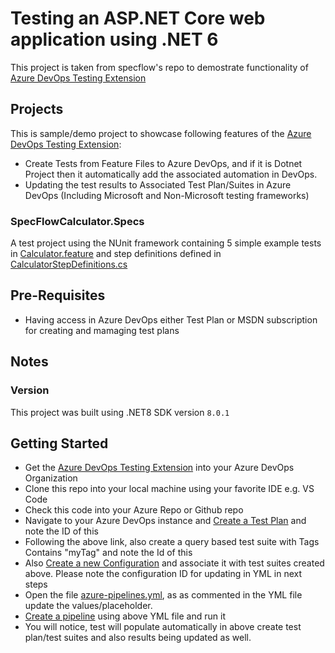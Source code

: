 # Testing an ASP.NET Core web application using .NET 6

This project is taken from specflow's repo to demostrate functionality of [Azure DevOps Testing Extension](https://marketplace.visualstudio.com/items?itemName=RajUppadhyay.ado-testingextension)


## Projects
This is sample/demo project to showcase following features of the [Azure DevOps Testing Extension](https://marketplace.visualstudio.com/items?itemName=RajUppadhyay.ado-testingextension):
- Create Tests from Feature Files to Azure DevOps, and if it is Dotnet Project then it automatically add the associated automation in DevOps. 
- Updating the test results to Associated Test Plan/Suites in Azure DevOps (Including Microsoft and Non-Microsoft testing frameworks)

### SpecFlowCalculator.Specs

A test project using the NUnit framework containing 5 simple example tests in [Calculator.feature](./SpecFlowCalculator.Specs/Features/Calculator.feature) and step definitions defined in [CalculatorStepDefinitions.cs](./SpecFlowCalculator.Specs/Steps/CalculatorStepDefinitions.cs)

## Pre-Requisites
- Having access in Azure DevOps either Test Plan or MSDN subscription for creating and mamaging test plans
## Notes

### Version

This project was built using .NET8 SDK version ```8.0.1```

## Getting Started

- Get the [Azure DevOps Testing Extension](https://marketplace.visualstudio.com/items?itemName=RajUppadhyay.ado-testingextension) into your Azure DevOps Organization
- Clone this repo into your local machine using your favorite IDE e.g. VS Code
- Check this code into your Azure Repo or Github repo
- Navigate to your Azure DevOps instance and [Create a Test Plan](https://learn.microsoft.com/en-us/azure/devops/test/create-a-test-plan?view=azure-devops#create-a-test-plan) and note the ID of this
- Following the above link, also create a query based test suite with Tags Contains "myTag" and note the Id of this
- Also [Create a new Configuration](https://learn.microsoft.com/en-us/azure/devops/test/test-different-configurations?view=azure-devops&tabs=browser) and associate it with test suites created above. Please note the configuration ID for updating in YML in next steps
- Open the file [azure-pipelines.yml](./azure-pipelines.yml), as as commented in the YML file update the values/placeholder.
- [Create a pipeline](https://learn.microsoft.com/en-us/power-apps/maker/canvas-apps/test-studio-yaml-pipeline#create-a-pipeline) using above YML file and run it
- You will notice, test will populate automatically in above create test plan/test suites and also results being updated as well.
